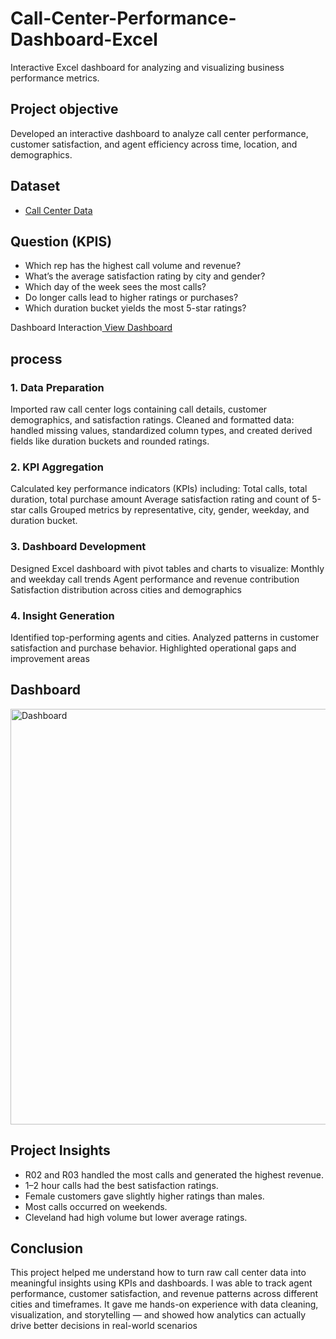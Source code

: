 # Call-Center-Performance-Dashboard-Excel
Interactive Excel dashboard for analyzing and visualizing business performance metrics.

## Project objective
Developed an interactive dashboard to analyze call center performance, customer satisfaction, and agent efficiency across time, location, and demographics.

## Dataset
- <a href = "https://github.com/sathwik-cherukuri/Call-Center-Performance-Dashboard-Excel/blob/main/excel-portfolio-project.xlsx">Call Center Data</a>

## Question (KPIS)
- Which rep has the highest call volume and revenue?
- What’s the average satisfaction rating by city and gender?
- Which day of the week sees the most calls?
- Do longer calls lead to higher ratings or purchases?
- Which duration bucket yields the most 5-star ratings?

Dashboard Interaction<a href = "https://github.com/sathwik-cherukuri/Call-Center-Performance-Dashboard-Excel/blob/main/Dashboard.png"> View Dashboard</a>

## process
### 1. Data Preparation
Imported raw call center logs containing call details, customer demographics, and satisfaction ratings.
Cleaned and formatted data: handled missing values, standardized column types, and created derived fields like duration buckets and rounded ratings.

### 2. KPI Aggregation
Calculated key performance indicators (KPIs) including:
Total calls, total duration, total purchase amount
Average satisfaction rating and count of 5-star calls
Grouped metrics by representative, city, gender, weekday, and duration bucket.

### 3. Dashboard Development
Designed Excel dashboard with pivot tables and charts to visualize:
Monthly and weekday call trends
Agent performance and revenue contribution
Satisfaction distribution across cities and demographics

### 4. Insight Generation
Identified top-performing agents and cities.
Analyzed patterns in customer satisfaction and purchase behavior.
Highlighted operational gaps and improvement areas

## Dashboard
<img width="1289" height="665" alt="Dashboard" src="https://github.com/user-attachments/assets/9bf0f0f2-2251-427c-bc73-967752b15a83" />

## Project Insights
- R02 and R03 handled the most calls and generated the highest revenue.
- 1–2 hour calls had the best satisfaction ratings.
- Female customers gave slightly higher ratings than males.
- Most calls occurred on weekends.
- Cleveland had high volume but lower average ratings.

## Conclusion
This project helped me understand how to turn raw call center data into meaningful insights using KPIs and dashboards. I was able to track agent performance, customer satisfaction, and revenue patterns across different cities and timeframes. It gave me hands-on experience with data cleaning, visualization, and storytelling — and showed how analytics can actually drive better decisions in real-world scenarios

